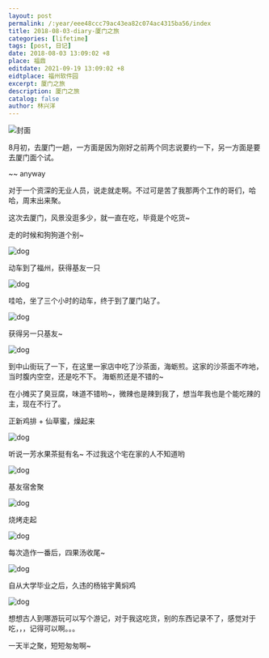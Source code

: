 ```yaml
---
layout: post
permalink: /:year/eee48ccc79ac43ea82c074ac4315ba56/index
title: 2018-08-03-diary-厦门之旅
categories: [lifetime]
tags: [post, 日记]
date: 2018-08-03 13:09:02 +8
place: 福鼎
editdate: 2021-09-19 13:09:02 +8
eidtplace: 福州软件园
excerpt: 厦门之旅
description: 厦门之旅
catalog: false
author: 林兴洋
---
```


![封面](https://gitee.com/linxingyang/at-2020-10-02-image/raw/master/image/T-talks/image/2018/2018-08-03/03.jpg)


8月初，去厦门一趟，一方面是因为刚好之前两个同志说要约一下，另一方面是要去厦门面个试。

~~ anyway


对于一个资深的无业人员，说走就走啊。不过可是苦了我那两个工作的哥们，哈哈，周末出来聚。



这次去厦门，风景没逛多少，就一直在吃，毕竟是个吃货~



走的时候和狗狗道个别~

![dog](https://gitee.com/linxingyang/at-2020-10-02-image/raw/master/image/T-talks/image/2018/2018-08-03/04.jpg)


动车到了福州，获得基友一只

![dog](https://gitee.com/linxingyang/at-2020-10-02-image/raw/master/image/T-talks/image/2018/2018-08-03/05.jpg)


哇哈，坐了三个小时的动车，终于到了厦门站了。

![dog](https://gitee.com/linxingyang/at-2020-10-02-image/raw/master/image/T-talks/image/2018/2018-08-03/06.jpg)


获得另一只基友~

![dog](https://gitee.com/linxingyang/at-2020-10-02-image/raw/master/image/T-talks/image/2018/2018-08-03/07.jpg)




到中山街玩了一下，在这里一家店中吃了沙茶面，海蛎煎。这家的沙茶面不咋地，当时腹内空空，还是吃不下。
海蛎煎还是不错的~


在小摊买了臭豆腐，味道不错哟~，微辣也是辣到我了，想当年我也是个能吃辣的主，现在不行了。


正新鸡排 + 仙草蜜，燥起来

![dog](https://gitee.com/linxingyang/at-2020-10-02-image/raw/master/image/T-talks/image/2018/2018-08-03/08.jpg)


听说一芳水果茶挺有名~ 不过我这个宅在家的人不知道哟

![dog](https://gitee.com/linxingyang/at-2020-10-02-image/raw/master/image/T-talks/image/2018/2018-08-03/09.jpg)


基友宿舍聚

![dog](https://gitee.com/linxingyang/at-2020-10-02-image/raw/master/image/T-talks/image/2018/2018-08-03/11.jpg)


烧烤走起

![dog](https://gitee.com/linxingyang/at-2020-10-02-image/raw/master/image/T-talks/image/2018/2018-08-03/12.jpg)


每次造作一番后，四果汤收尾~

![dog](https://gitee.com/linxingyang/at-2020-10-02-image/raw/master/image/T-talks/image/2018/2018-08-03/10.jpg)



自从大学毕业之后，久违的杨铭宇黄焖鸡

![dog](https://gitee.com/linxingyang/at-2020-10-02-image/raw/master/image/T-talks/image/2018/2018-08-03/13.jpg)



想想古人到哪游玩可以写个游记，对于我这吃货，别的东西记录不了，感觉对于吃，，，记得可以啊。。。


一天半之聚，短短匆匆啊~

